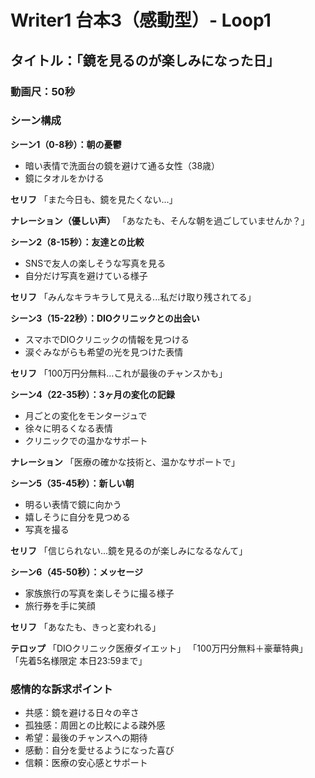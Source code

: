 # Writer1 台本3（感動型）- Loop1
## タイトル：「鏡を見るのが楽しみになった日」

### 動画尺：50秒

### シーン構成

**シーン1（0-8秒）：朝の憂鬱**
- 暗い表情で洗面台の鏡を避けて通る女性（38歳）
- 鏡にタオルをかける

**セリフ**
「また今日も、鏡を見たくない...」

**ナレーション（優しい声）**
「あなたも、そんな朝を過ごしていませんか？」

**シーン2（8-15秒）：友達との比較**
- SNSで友人の楽しそうな写真を見る
- 自分だけ写真を避けている様子

**セリフ**
「みんなキラキラして見える...私だけ取り残されてる」

**シーン3（15-22秒）：DIOクリニックとの出会い**
- スマホでDIOクリニックの情報を見つける
- 涙ぐみながらも希望の光を見つけた表情

**セリフ**
「100万円分無料...これが最後のチャンスかも」

**シーン4（22-35秒）：3ヶ月の変化の記録**
- 月ごとの変化をモンタージュで
- 徐々に明るくなる表情
- クリニックでの温かなサポート

**ナレーション**
「医療の確かな技術と、温かなサポートで」

**シーン5（35-45秒）：新しい朝**
- 明るい表情で鏡に向かう
- 嬉しそうに自分を見つめる
- 写真を撮る

**セリフ**
「信じられない...鏡を見るのが楽しみになるなんて」

**シーン6（45-50秒）：メッセージ**
- 家族旅行の写真を楽しそうに撮る様子
- 旅行券を手に笑顔

**セリフ**
「あなたも、きっと変われる」

**テロップ**
「DIOクリニック医療ダイエット」
「100万円分無料＋豪華特典」
「先着5名様限定 本日23:59まで」

### 感情的な訴求ポイント
- 共感：鏡を避ける日々の辛さ
- 孤独感：周囲との比較による疎外感
- 希望：最後のチャンスへの期待
- 感動：自分を愛せるようになった喜び
- 信頼：医療の安心感とサポート